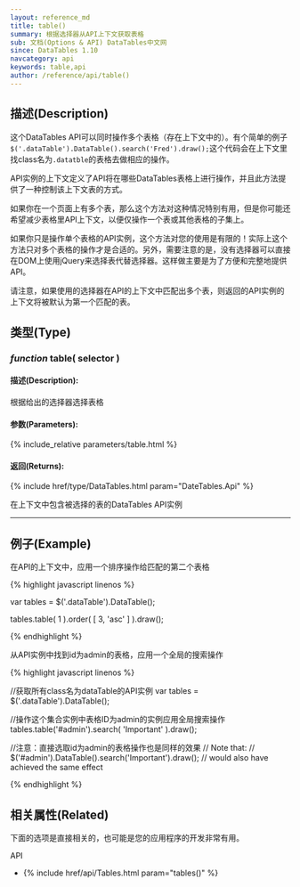 ```yaml
---
layout: reference_md
title: table()
summary: 根据选择器从API上下文获取表格
sub: 文档(Options & API) DataTables中文网
since: DataTables 1.10
navcategory: api
keywords: table,api
author: /reference/api/table()
---
```


## 描述(Description)

这个DataTables API可以同时操作多个表格（存在上下文中的）。有个简单的例子 `$('.dataTable').DataTable().search('Fred').draw();`这个代码会在上下文里找class名为`.datatble`的表格去做相应的操作。

API实例的上下文定义了API将在哪些DataTables表格上进行操作，并且此方法提供了一种控制该上下文表的方式。

如果你在一个页面上有多个表，那么这个方法对这种情况特别有用，但是你可能还希望减少表格里API上下文，以便仅操作一个表或其他表格的子集上。

如果你只是操作单个表格的API实例，这个方法对您的使用是有限的！实际上这个方法只对多个表格的操作才是合适的。另外，需要注意的是，没有选择器可以直接在DOM上使用jQuery来选择表代替选择器。这样做主要是为了方便和完整地提供API。

请注意，如果使用的选择器在API的上下文中匹配出多个表，则返回的API实例的上下文将被默认为第一个匹配的表。


## 类型(Type)

### _function_ table( selector )

#### 描述(Description):

根据给出的选择器选择表格

#### 参数(Parameters):

{% include_relative parameters/table.html %}

#### 返回(Returns):

{% include href/type/DataTables.html param="DateTables.Api" %}

在上下文中包含被选择的表的DataTables API实例


--- 
    
## 例子(Example)

在API的上下文中，应用一个排序操作给匹配的第二个表格


{% highlight javascript linenos %}

var tables = $('.dataTable').DataTable();
 
tables.table( 1 ).order( [ 3, 'asc' ] ).draw();

{% endhighlight %}


从API实例中找到id为admin的表格，应用一个全局的搜索操作

{% highlight javascript linenos %}

//获取所有class名为dataTable的API实例
var tables = $('.dataTable').DataTable();
 
//操作这个集合实例中表格ID为admin的实例应用全局搜索操作
tables.table('#admin').search( 'Important' ).draw();
 
//注意：直接选取id为admin的表格操作也是同样的效果
// Note that: 
//   $('#admin').DataTable().search('Important').draw();
// would also have achieved the same effect

{% endhighlight %}


## 相关属性(Related)

下面的选项是直接相关的，也可能是您的应用程序的开发非常有用。

API

- {% include href/api/Tables.html param="tables()" %}